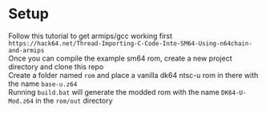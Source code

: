 # Setup
Follow this tutorial to get armips/gcc working first `https://hack64.net/Thread-Importing-C-Code-Into-SM64-Using-n64chain-and-armips`<br />
Once you can compile the example sm64 rom, create a new project directory and clone this repo<br />
Create a folder named `rom` and place a vanilla dk64 ntsc-u rom in there with the name `base-u.z64`<br />
Running `build.bat` will generate the modded rom with the name `DK64-U-Mod.z64` in the `rom/out` directory
